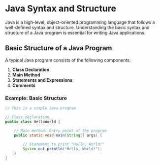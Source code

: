 # Java Syntax and Structure

Java is a high-level, object-oriented programming language that follows a well-defined syntax and structure. Understanding the basic syntax and structure of a Java program is essential for writing Java applications.

## Basic Structure of a Java Program

A typical Java program consists of the following components:

1. **Class Declaration**
2. **Main Method**
3. **Statements and Expressions**
4. **Comments**

### Example: Basic Structure

```java
// This is a simple Java program

// Class declaration
public class HelloWorld {

    // Main method: Entry point of the program
    public static void main(String[] args) {
        
        // Statement to print "Hello, World!"
        System.out.println("Hello, World!");
    }
}
```
